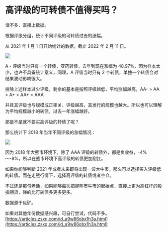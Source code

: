 # 高评级的可转债不值得买吗？
话不多，直接上数据。

根据评级分组，统计不同评级的可转债过去的涨幅。

从 2021 年 1 月 1 日开始统计的数据，截止 2022 年 2 月 11 日。

![](https://article-images.zsxq.com/Ft0sPharAj2OduL_aHTzfISDlsoq)

A - 评级当时只有一个转债，亚药转债，去年到现在涨幅为 48.97%，因为样本太少，也许不具备统计意义，同理，A 评级当时只有 2 个转债，单独一个转债会对结果波动影响很大。

排除上述样本过少评级，剩余的基本是按照评级越低，平均涨幅越高，AA- > AA > A+ > AA+ > AAA

并且其评级也与规模成正相关，评级越高，其发行的规模也越大。所以也可以理解为平均规模越小的转债，过去一年涨幅越好。

那是不是就不要买高评级的转债了呢？

那么统计下 2018 年当年不同评级的涨幅情况：

![](https://article-images.zsxq.com/FhIuSrlO8Ob6d5VxYs6wH-ZJL6ns)

因为 2018 年大熊市环境下，除了 AAA 评级的转债外，都是负收益，-4%～-8%，所以在熊市环境下高评级的转债更加耐扛。

如果你能够判断 2021 年或者未来即将出现一波大牛市，那么可以选择买入评级低的转债。而在走熊行情下，选择高评级的转债或者空仓。

不过还是那句老话，如果能够每次把握熊市牛市的起始点，直接上更为高杠杆的股指期货，赚的比可转债多更多更多。

数据源于优矿。

如果对其他年份数据感兴趣，可自行尝试，代码不多。 
 [https://articles.zsxq.com/id_a9w86obx1h3a.html](https://articles.zsxq.com/id_a9w86obx1h3a.html)
